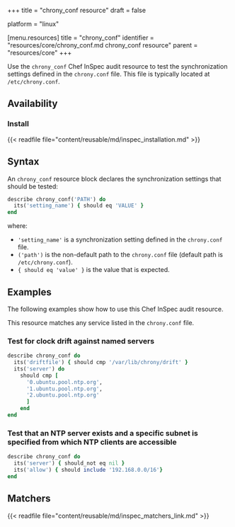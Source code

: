 +++
title = "chrony_conf resource"
draft = false

platform = "linux"

[menu.resources]
    title = "chrony_conf"
    identifier = "resources/core/chrony_conf.md chrony_conf resource"
    parent = "resources/core"
+++

Use the `chrony_conf` Chef InSpec audit resource to test the synchronization settings defined in the `chrony.conf` file. This file is typically located at `/etc/chrony.conf`.

## Availability

### Install

{{< readfile file="content/reusable/md/inspec_installation.md" >}}

<!-- TODO: needs version number -->
<!-- ### Version

This resource first became available in v of InSpec. -->

## Syntax

An `chrony_conf` resource block declares the synchronization settings that should be tested:

```ruby
describe chrony_conf('PATH') do
  its('setting_name') { should eq 'VALUE' }
end
```

where:

- `'setting_name'` is a synchronization setting defined in the `chrony.conf` file.
- `('path')` is the non-default path to the `chrony.conf` file (default path is `/etc/chrony.conf`).
- `{ should eq 'value' }` is the value that is expected.

## Examples

The following examples show how to use this Chef InSpec audit resource.

This resource matches any service listed in the `chrony.conf` file.

### Test for clock drift against named servers

```ruby
describe chrony_conf do
  its('driftfile') { should cmp '/var/lib/chrony/drift' }
  its('server') do
    should cmp [
      '0.ubuntu.pool.ntp.org',
      '1.ubuntu.pool.ntp.org',
      '2.ubuntu.pool.ntp.org'
      ]
    end
end
```

### Test that an NTP server exists and a specific subnet is specified from which NTP clients are accessible

```ruby
describe chrony_conf do
  its('server') { should_not eq nil }
  its('allow') { should include '192.168.0.0/16'}
end
```

## Matchers

 {{< readfile file="content/reusable/md/inspec_matchers_link.md" >}}

